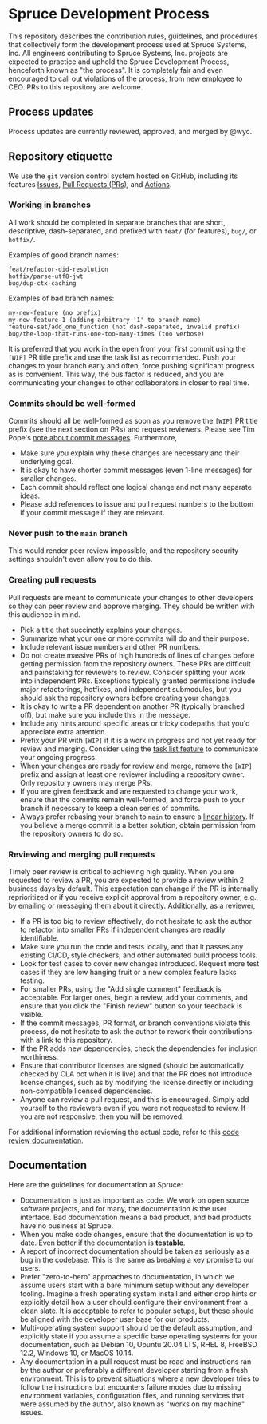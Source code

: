 # Spruce Development Process
This repository describes the contribution rules, guidelines, and procedures
that collectively form the development process used at Spruce Systems, Inc. All
engineers contributing to Spruce Systems, Inc. projects are expected to
practice and uphold the Spruce Development Process, henceforth known as "the
process". It is completely fair and even encouraged to call out violations of
the process, from new employee to CEO. PRs to this repository are welcome.

## Process updates
Process updates are currently reviewed, approved, and merged by @wyc.

## Repository etiquette
We use the `git` version control system hosted on GitHub, including its
features
[Issues](https://guides.github.com/features/issues/),
[Pull Requests (PRs)](https://docs.github.com/en/github/collaborating-with-issues-and-pull-requests/about-pull-requests),
and [Actions](https://docs.github.com/en/actions).

### Working in branches
All work should be completed in separate branches that are short, descriptive,
dash-separated, and prefixed with `feat/` (for features), `bug/`, or `hotfix/`.

Examples of good branch names:
```
feat/refactor-did-resolution
hotfix/parse-utf8-jwt
bug/dup-ctx-caching
```

Examples of bad branch names:
```
my-new-feature (no prefix)
my-new-feature-1 (adding arbitrary '1' to branch name)
feature-set/add_one_function (not dash-separated, invalid prefix)
bug/the-loop-that-runs-one-too-many-times (too verbose)
```

It is preferred that you work in the open from your first commit using the
`[WIP]` PR title prefix and use the task list as recommended. Push your changes
to your branch early and often, force pushing significant progress as is
convenient. This way, the bus factor is reduced, and you are communicating your
changes to other collaborators in closer to real time.

### Commits should be well-formed
Commits should all be well-formed as soon as you remove the `[WIP]` PR title
prefix (see the next section on PRs) and request reviewers. Please see Tim
Pope's [note about commit
messages](https://tbaggery.com/2008/04/19/a-note-about-git-commit-messages.html).
Furthermore,

- Make sure you explain why these changes are necessary and their underlying
  goal.
- It is okay to have shorter commit messages (even 1-line messages) for smaller
  changes.
- Each commit should reflect one logical change and not many separate ideas.
- Please add references to issue and pull request numbers to the bottom if your
  commit message if they are relevant.

### Never push to the `main` branch
This would render peer review impossible, and the repository security settings
shouldn't even allow you to do this.

### Creating pull requests
Pull requests are meant to communicate your changes to other developers so they
can peer review and approve merging. They should be written with this audience
in mind.

- Pick a title that succinctly explains your changes.
- Summarize what your one or more commits will do and their purpose.
- Include relevant issue numbers and other PR numbers.
- Do not create massive PRs of high hundreds of lines of changes before getting
  permission from the repository owners. These PRs are difficult and
  painstaking for reviewers to review. Consider splitting your work into
  independent PRs. Exceptions typically granted permissions include major
  refactorings, hotfixes, and independent submodules, but you should ask the
  repository owners before creating your changes.
- It is okay to write a PR dependent on another PR (typically branched off),
  but make sure you include this in the message.
- Include any hints around specific areas or tricky codepaths that you'd
  appreciate extra attention.
- Prefix your PR with `[WIP]` if it is a work in progress and not yet ready for
  review and merging. Consider using the [task list
  feature](https://docs.github.com/en/github/managing-your-work-on-github/about-task-lists)
  to communicate your ongoing progress.
- When your changes are ready for review and merge, remove the `[WIP]` prefix
  and assign at least one reviewer including a repository owner. Only
  repository owners may merge PRs.
- If you are given feedback and are requested to change your work, ensure that
  the commits remain well-formed, and force push to your branch if necessary to
  keep a clean series of commits.
- Always prefer rebasing your branch to `main` to ensure a [linear
  history](https://lists.llvm.org/pipermail/llvm-dev/2019-January/129723.html).
  If you believe a merge commit is a better solution, obtain permission from
  the repository owners to do so.

### Reviewing and merging pull requests
Timely peer review is critical to achieving high quality. When you are
requested to review a PR, you are expected to provide a review within 2
business days by default. This expectation can change if the PR is internally
reprioritized or if you receive explicit approval from a repository owner,
e.g., by emailing or messaging them about it directly. Additionally, as a
reviewer,

- If a PR is too big to review effectively, do not hesitate to ask the author
  to refactor into smaller PRs if independent changes are readily identifiable.
- Make sure you run the code and tests locally, and that it passes any existing
  CI/CD, style checkers, and other automated build process tools.
- Look for test cases to cover new changes introduced. Request more test cases
  if they are low hanging fruit or a new complex feature lacks testing.
- For smaller PRs, using the "Add single comment" feedback is acceptable. For
  larger ones, begin a review, add your comments, and ensure that you click the
  "Finish review" button so your feedback is visible.
- If the commit messages, PR format, or branch conventions violate this
  process, do not hesitate to ask the author to rework their contributions with
  a link to this repository.
- If the PR adds new dependencies, check the dependencies for inclusion
  worthiness.
- Ensure that contributor licenses are signed (should be automatically checked
  by CLA bot when it is live) and that the PR does not introduce license
  changes, such as by modifying the license directly or including
  non-compatible licensed dependencies.
- Anyone can review a pull request, and this is encouraged. Simply add yourself
  to the reviewers even if you were not requested to review. If you are not
  responsive, then you will be removed.

For additional information reviewing the actual code, refer to this [code
review documentation](https://google.github.io/eng-practices/review/reviewer/).

## Documentation
Here are the guidelines for documentation at Spruce:

- Documentation is just as important as code. We work on open source software
  projects, and for many, the documentation _is_ the user interface. Bad
  documentation means a bad product, and bad products have no business at
  Spruce.
- When you make code changes, ensure that the documentation is up to date. Even
  better if the documentation is **testable**.
- A report of incorrect documentation should be taken as seriously as a bug in
  the codebase. This is the same as breaking a key promise to our users.
- Prefer "zero-to-hero" approaches to documentation, in which we assume users
  start with a bare minimum setup without any developer tooling. Imagine a
  fresh operating system install and either drop hints or explicitly detail how
  a user should configure their environment from a clean slate. It is
  acceptable to refer to popular setups, but these should be aligned with the
  developer user base for our products.
- Multi-operating system support should be the default assumption, and
  explicitly state if you assume a specific base operating systems for your
  documentation, such as Debian 10, Ubuntu 20.04 LTS, RHEL 8, FreeBSD 12.2,
  Windows 10, or MacOS 10.14.
- Any documentation in a pull request must be read and instructions ran by
  the author or preferably a different developer starting from a fresh
  environment. This is to prevent situations where a new developer tries to
  follow the instructions but encounters failure modes due to missing
  environment variables, configuration files, and running services that were
  assumed by the author, also known as "works on my machine" issues.
